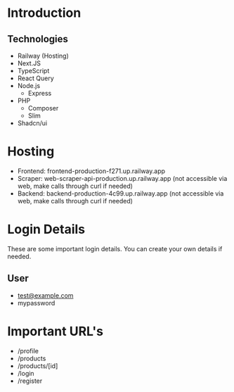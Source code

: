 # Introduction

## Technologies

- Railway (Hosting)
- Next.JS
- TypeScript
- React Query
- Node.js
    - Express
- PHP
    - Composer
    - Slim
- Shadcn/ui

# Hosting

- Frontend: frontend-production-f271.up.railway.app
- Scraper: web-scraper-api-production.up.railway.app (not accessible via web, make calls through curl if needed)
- Backend: backend-production-4c99.up.railway.app (not accessible via web, make calls through curl if needed)

# Login Details

These are some important login details.
You can create your own details if needed.

## User

- test@example.com
- mypassword

# Important URL's

- /profile
- /products
- /products/[id]
- /login
- /register